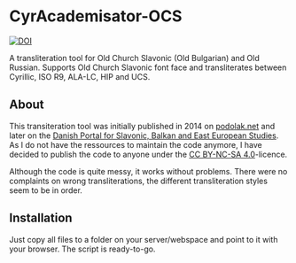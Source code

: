 # CyrAcademisator-OCS
[![DOI](https://zenodo.org/badge/392115470.svg)](https://zenodo.org/badge/latestdoi/392115470)

A transliteration tool for Old Church Slavonic (Old Bulgarian) and Old Russian. Supports Old Church Slavonic font face and transliterates between Cyrillic, ISO R9, ALA-LC, HIP and UCS.

## About
This transiteration tool was initially published in 2014 on [podolak.net](https://podolak.net/en/transliteration/old-church-slavonic) and later on the [Danish Portal for Slavonic, Balkan and East European Studies](https://oesteuropastudier.dk/en/tools/transliteration/old-church-slavonic). As I do not have the ressources to maintain the code anymore, I have decided to publish the code to anyone under the [CC BY-NC-SA 4.0](https://github.com/pod-o-mart/CyrAcademisator-OCS/blob/main/LICENCE.md)-licence.

Although the code is quite messy, it works without problems. There were no complaints on wrong transliterations, the different transliteration styles seem to be in order.

## Installation
Just copy all files to a folder on your server/webspace and point to it with your browser. The script is ready-to-go.
